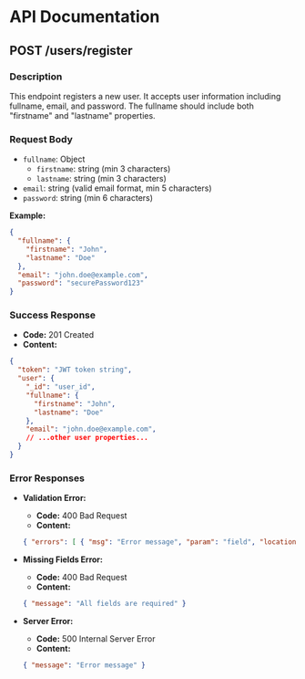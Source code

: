 # API Documentation

## POST /users/register

### Description
This endpoint registers a new user. It accepts user information including fullname, email, and password. The fullname should include both "firstname" and "lastname" properties.

### Request Body
- `fullname`: Object
  - `firstname`: string (min 3 characters)
  - `lastname`: string (min 3 characters)
- `email`: string (valid email format, min 5 characters)
- `password`: string (min 6 characters)

**Example:**
```json
{
  "fullname": {
    "firstname": "John",
    "lastname": "Doe"
  },
  "email": "john.doe@example.com",
  "password": "securePassword123"
}
```

### Success Response
- **Code:** 201 Created  
- **Content:**
```json
{
  "token": "JWT token string",
  "user": {
    "_id": "user_id",
    "fullname": {
      "firstname": "John",
      "lastname": "Doe"
    },
    "email": "john.doe@example.com",
    // ...other user properties...
  }
}
```

### Error Responses

- **Validation Error:**  
  - **Code:** 400 Bad Request  
  - **Content:** 
  ```json
  { "errors": [ { "msg": "Error message", "param": "field", "location": "body" } ] }
  ```
  
- **Missing Fields Error:**  
  - **Code:** 400 Bad Request  
  - **Content:**
  ```json
  { "message": "All fields are required" }
  ```

- **Server Error:**  
  - **Code:** 500 Internal Server Error  
  - **Content:**
  ```json
  { "message": "Error message" }
  ```
